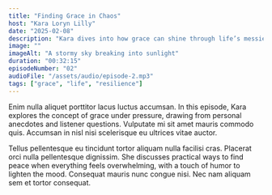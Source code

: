 ```yaml
---
title: "Finding Grace in Chaos"
host: "Kara Loryn Lilly"
date: "2025-02-08"
description: "Kara dives into how grace can shine through life’s messiest moments, offering insights and stories to inspire calm amidst the storm."
image: ""
imageAlt: "A stormy sky breaking into sunlight"
duration: "00:32:15"
episodeNumber: "02"
audioFile: "/assets/audio/episode-2.mp3"
tags: ["grace", "life", "resilience"]
---
```


Enim nulla aliquet porttitor lacus luctus accumsan. In this episode, Kara explores the concept of grace under pressure, drawing from personal anecdotes and listener questions. Vulputate mi sit amet mauris commodo quis. Accumsan in nisl nisi scelerisque eu ultrices vitae auctor.

Tellus pellentesque eu tincidunt tortor aliquam nulla facilisi cras. Placerat orci nulla pellentesque dignissim. She discusses practical ways to find peace when everything feels overwhelming, with a touch of humor to lighten the mood. Consequat mauris nunc congue nisi. Nec nam aliquam sem et tortor consequat.
